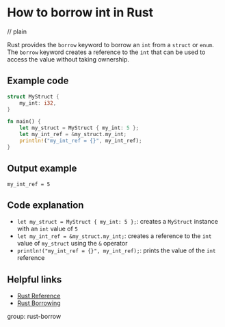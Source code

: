 # How to borrow int in Rust
// plain

Rust provides the `borrow` keyword to borrow an `int` from a `struct` or `enum`. The `borrow` keyword creates a reference to the `int` that can be used to access the value without taking ownership.

## Example code

```rust
struct MyStruct {
    my_int: i32,
}

fn main() {
    let my_struct = MyStruct { my_int: 5 };
    let my_int_ref = &my_struct.my_int;
    println!("my_int_ref = {}", my_int_ref);
}
```

## Output example

```
my_int_ref = 5
```

## Code explanation

- `let my_struct = MyStruct { my_int: 5 };`: creates a `MyStruct` instance with an `int` value of `5`
- `let my_int_ref = &my_struct.my_int;`: creates a reference to the `int` value of `my_struct` using the `&` operator
- `println!("my_int_ref = {}", my_int_ref);`: prints the value of the `int` reference

## Helpful links
- [Rust Reference](https://doc.rust-lang.org/reference/index.html)
- [Rust Borrowing](https://doc.rust-lang.org/book/ch04-02-references-and-borrowing.html)

group: rust-borrow